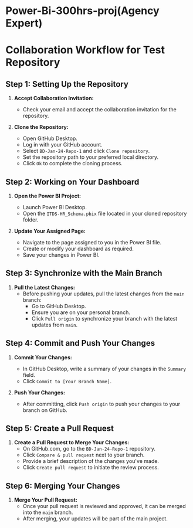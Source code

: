 # Power-Bi-300hrs-proj(Agency Expert)
# Collaboration Workflow for Test Repository
## Step 1: Setting Up the Repository

1. **Accept Collaboration Invitation:**
   - Check your email and accept the collaboration invitation for the repository.

2. **Clone the Repository:**
   - Open GitHub Desktop.
   - Log in with your GitHub account.
   - Select `BD-Jan-24-Repo-1` and click `Clone repository`.
   - Set the repository path to your preferred local directory.
   - Click `Ok` to complete the cloning process.

## Step 2: Working on Your Dashboard

1. **Open the Power BI Project:**
   - Launch Power BI Desktop.
   - Open the `ITDS-HR_Schema.pbix` file located in your cloned repository folder.

2. **Update Your Assigned Page:**
   - Navigate to the page assigned to you in the Power BI file.
   - Create or modify your dashboard as required.
   - Save your changes in Power BI.

## Step 3: Synchronize with the Main Branch

1. **Pull the Latest Changes:**
   - Before pushing your updates, pull the latest changes from the `main` branch:
     - Go to GitHub Desktop.
     - Ensure you are on your personal branch.
     - Click `Pull origin` to synchronize your branch with the latest updates from `main`.

## Step 4: Commit and Push Your Changes

1. **Commit Your Changes:**
   - In GitHub Desktop, write a summary of your changes in the `Summary` field.
   - Click `Commit to [Your Branch Name]`.

2. **Push Your Changes:**
   - After committing, click `Push origin` to push your changes to your branch on GitHub.

## Step 5: Create a Pull Request

1. **Create a Pull Request to Merge Your Changes:**
   - On GitHub.com, go to the `BD-Jan-24-Repo-1` repository.
   - Click `Compare & pull request` next to your branch.
   - Provide a brief description of the changes you've made.
   - Click `Create pull request` to initiate the review process.

## Step 6: Merging Your Changes

1. **Merge Your Pull Request:**
   - Once your pull request is reviewed and approved, it can be merged into the `main` branch.
   - After merging, your updates will be part of the main project.
